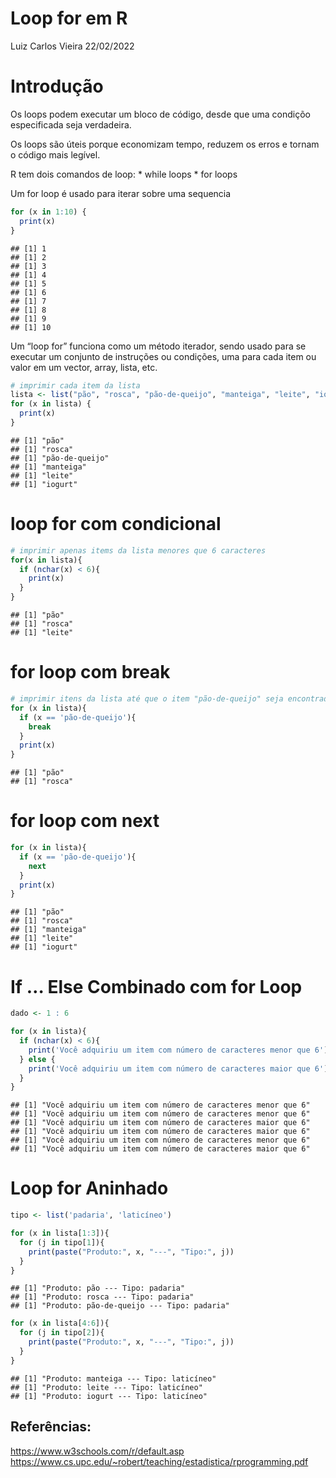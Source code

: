 Loop for em R
================
Luiz Carlos Vieira
22/02/2022

# Introdução

Os loops podem executar um bloco de código, desde que uma condiçõo
especificada seja verdadeira.

Os loops são úteis porque economizam tempo, reduzem os erros e tornam o
código mais legível.

R tem dois comandos de loop: \* while loops \* for loops

Um for loop é usado para iterar sobre uma sequencia

``` r
for (x in 1:10) {
  print(x)
}
```

    ## [1] 1
    ## [1] 2
    ## [1] 3
    ## [1] 4
    ## [1] 5
    ## [1] 6
    ## [1] 7
    ## [1] 8
    ## [1] 9
    ## [1] 10

Um “loop for” funciona como um método iterador, sendo usado para se
executar um conjunto de instruções ou condições, uma para cada item ou
valor em um vector, array, lista, etc.

``` r
# imprimir cada item da lista
lista <- list("pão", "rosca", "pão-de-queijo", "manteiga", "leite", "iogurt")
for (x in lista) {
  print(x)
}
```

    ## [1] "pão"
    ## [1] "rosca"
    ## [1] "pão-de-queijo"
    ## [1] "manteiga"
    ## [1] "leite"
    ## [1] "iogurt"

# loop for com condicional

``` r
# imprimir apenas items da lista menores que 6 caracteres
for(x in lista){
  if (nchar(x) < 6){
    print(x)
  }
}
```

    ## [1] "pão"
    ## [1] "rosca"
    ## [1] "leite"

# for loop com break

``` r
# imprimir itens da lista até que o item "pão-de-queijo" seja encontrado.
for (x in lista){
  if (x == 'pão-de-queijo'){
    break
  }
  print(x)
}
```

    ## [1] "pão"
    ## [1] "rosca"

# for loop com next

``` r
for (x in lista){
  if (x == 'pão-de-queijo'){
    next
  } 
  print(x)
}
```

    ## [1] "pão"
    ## [1] "rosca"
    ## [1] "manteiga"
    ## [1] "leite"
    ## [1] "iogurt"

# If … Else Combinado com for Loop

``` r
dado <- 1 : 6

for (x in lista){
  if (nchar(x) < 6){
    print('Você adquiriu um item com número de caracteres menor que 6')
  } else {
    print('Você adquiriu um item com número de caracteres maior que 6')
  }
}
```

    ## [1] "Você adquiriu um item com número de caracteres menor que 6"
    ## [1] "Você adquiriu um item com número de caracteres menor que 6"
    ## [1] "Você adquiriu um item com número de caracteres maior que 6"
    ## [1] "Você adquiriu um item com número de caracteres maior que 6"
    ## [1] "Você adquiriu um item com número de caracteres menor que 6"
    ## [1] "Você adquiriu um item com número de caracteres maior que 6"

# Loop for Aninhado

``` r
tipo <- list('padaria', 'laticíneo')

for (x in lista[1:3]){
  for (j in tipo[1]){
    print(paste("Produto:", x, "---", "Tipo:", j))
  }
}
```

    ## [1] "Produto: pão --- Tipo: padaria"
    ## [1] "Produto: rosca --- Tipo: padaria"
    ## [1] "Produto: pão-de-queijo --- Tipo: padaria"

``` r
for (x in lista[4:6]){
  for (j in tipo[2]){
    print(paste("Produto:", x, "---", "Tipo:", j))
  }
}
```

    ## [1] "Produto: manteiga --- Tipo: laticíneo"
    ## [1] "Produto: leite --- Tipo: laticíneo"
    ## [1] "Produto: iogurt --- Tipo: laticíneo"

## Referências:

<https://www.w3schools.com/r/default.asp>
<https://www.cs.upc.edu/~robert/teaching/estadistica/rprogramming.pdf>
